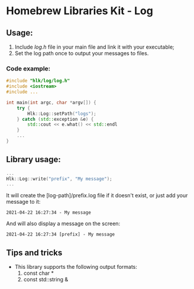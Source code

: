 # Homebrew Libraries Kit - Log
## Usage:
1. Include *log.h* file in your main file and link it with your executable;
2. Set the log path once to output your messages to files.

### Code example:

```cpp
#include "hlk/log/log.h"
#include <iostream>
#include ...

int main(int argc, char *argv[]) {
    try {
        Hlk::Log::setPath("logs");
    } catch (std::exception &e) {
        std::cout << e.what() << std::endl
    }
    ...
}
```

## Library usage:

```cpp
...
Hlk::Log::write("prefix", "My message");
...
```

It will create the [log-path]/prefix.log file if it doesn't exist, or just add your message to it:
```
2021-04-22 16:27:34 - My message
```

And will also display a message on the screen:
```
2021-04-22 16:27:34 [prefix] - My message
```

## Tips and tricks
* This library supports the following output formats:
    1. const char *
    2. const std::string &
